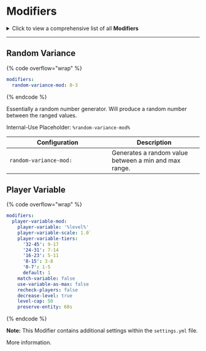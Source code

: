 # Modifiers

<details>

<summary>Click to view a comprehensive list of all <strong>Modifiers</strong></summary>

{% code overflow="wrap" %}
```yaml
modifiers:
  random-variance-mod: 
  player-variable-mod:  
```
{% endcode %}

</details>

***



## Random Variance

{% code overflow="wrap" %}
```yaml
modifiers:
  random-variance-mod: 0-3
```
{% endcode %}

Essentially a random number generator. Will produce a random number between the ranged values.

Internal-Use Placeholder: `%random-variance-mod%`

<table data-full-width="false"><thead><tr><th width="251.00000000000006">Configuration</th><th>Description</th></tr></thead><tbody><tr><td><code>random-variance-mod:</code></td><td>Generates a random value between a min and max range.</td></tr></tbody></table>



## Player Variable

{% code overflow="wrap" %}
```yaml
modifiers:
  player-variable-mod:
    player-variable: '%level%'
    player-variable-scale: 1.0`
    player-variable-tiers:
      '32-45': 9-17
      '24-31': 7-14
      '16-23': 5-11
      '8-15': 3-8
      '0-7': 1-5
      default: 1
    match-variable: false
    use-variable-as-max: false
    recheck-players: false
    decrease-level: true
    level-cap: 50
    preserve-entity: 60s
```
{% endcode %}



**Note:** This Modifier contains additional settings within the `settings.yml` file.&#x20;

More information.
